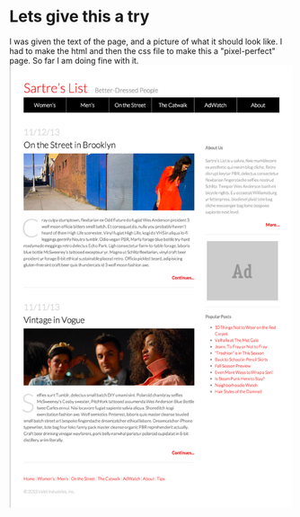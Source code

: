 # Lets give this a try #

I was given the text of the page, and a picture of what it should look like.
I had to make the html and then the css file to make this a "pixel-perfect" page.
So far I am doing fine with it.
![](https://github.com/gokemon/fashion-blog/blob/master/assets/fashion_blog_result.png)

